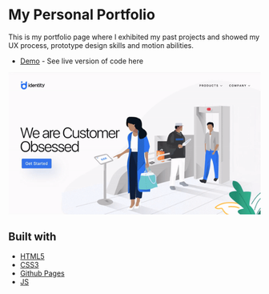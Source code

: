 # My Personal Portfolio
This is my portfolio page where I exhibited my past projects and showed my UX process, prototype design skills and motion abilities.

- [Demo](https://lalaee.github.io/) - See live version of code here

![Tribute Page](
      gif/first-gif.gif
    )




## Built with
- [HTML5](https://developer.mozilla.org/es/docs/HTML/HTML5)
- [CSS3](https://developer.mozilla.org/es/docs/Web/CSS/CSS3)
- [Github Pages](https://pages.github.com/)
- [JS](https://www.javascript.com/)
